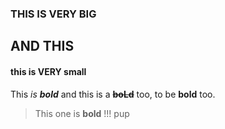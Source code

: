 ### THIS IS VERY BIG

## AND THIS

#### this is VERY small

This *is **bold*** and this is a ~~**boLd**~~ too, to be **bold** too.

> This one is **bold** !!! pup
